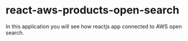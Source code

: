 # react-aws-products-open-search

In this application you will see how reactjs app connected to AWS open search.
